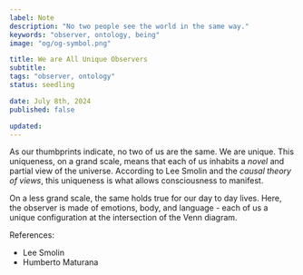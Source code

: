 ```yaml
---
label: Note
description: "No two people see the world in the same way."
keywords: "observer, ontology, being"
image: "og/og-symbol.png"

title: We are All Unique Observers
subtitle:
tags: "observer, ontology"
status: seedling

date: July 8th, 2024
published: false

updated:
---
```


As our thumbprints indicate, no two of us are the same. We are unique. This uniqueness, on a grand scale, means that each of us inhabits a _novel_ and partial view of the universe. According to Lee Smolin and the _causal theory of views_, this uniqueness is what allows consciousness to manifest.

On a less grand scale, the same holds true for our day to day lives. Here, the observer is made of emotions, body, and language - each of us a unique configuration at the intersection of the Venn diagram.


References:

- Lee Smolin
- Humberto Maturana
